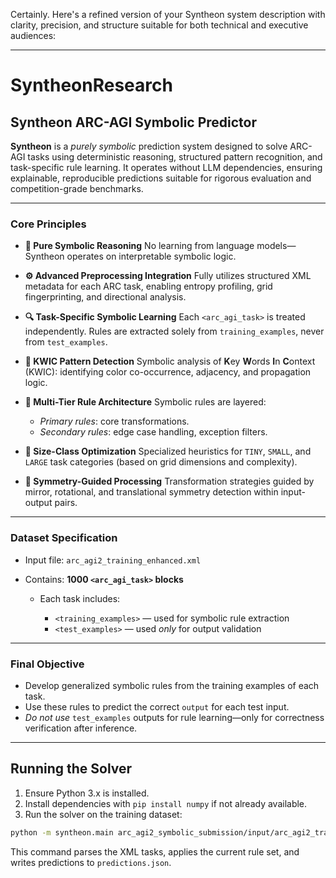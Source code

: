 Certainly. Here's a refined version of your Syntheon system description with clarity, precision, and structure suitable for both technical and executive audiences:

---

# **SyntheonResearch**

## **Syntheon ARC-AGI Symbolic Predictor**

**Syntheon** is a *purely symbolic* prediction system designed to solve ARC-AGI tasks using deterministic reasoning, structured pattern recognition, and task-specific rule learning. It operates without LLM dependencies, ensuring explainable, reproducible predictions suitable for rigorous evaluation and competition-grade benchmarks.

---

### **Core Principles**

* **🧠 Pure Symbolic Reasoning**
  No learning from language models—Syntheon operates on interpretable symbolic logic.

* **⚙️ Advanced Preprocessing Integration**
  Fully utilizes structured XML metadata for each ARC task, enabling entropy profiling, grid fingerprinting, and directional analysis.

* **🔍 Task-Specific Symbolic Learning**
  Each `<arc_agi_task>` is treated independently. Rules are extracted solely from `training_examples`, never from `test_examples`.

* **🎨 KWIC Pattern Detection**
  Symbolic analysis of **K**ey **W**ords **I**n **C**ontext (KWIC): identifying color co-occurrence, adjacency, and propagation logic.

* **🧱 Multi-Tier Rule Architecture**
  Symbolic rules are layered:

  * *Primary rules*: core transformations.
  * *Secondary rules*: edge case handling, exception filters.

* **📏 Size-Class Optimization**
  Specialized heuristics for `TINY`, `SMALL`, and `LARGE` task categories (based on grid dimensions and complexity).

* **🔁 Symmetry-Guided Processing**
  Transformation strategies guided by mirror, rotational, and translational symmetry detection within input-output pairs.

---

### **Dataset Specification**

* Input file: `arc_agi2_training_enhanced.xml`
* Contains: **1000 `<arc_agi_task>` blocks**

  * Each task includes:

    * `<training_examples>` — used for symbolic rule extraction
    * `<test_examples>` — used *only* for output validation

---

### **Final Objective**

* Develop generalized symbolic rules from the training examples of each task.
* Use these rules to predict the correct `output` for each test input.
* *Do not use* `test_examples` outputs for rule learning—only for correctness verification after inference.

---


## Running the Solver

1. Ensure Python 3.x is installed.
2. Install dependencies with `pip install numpy` if not already available.
3. Run the solver on the training dataset:

```bash
python -m syntheon.main arc_agi2_symbolic_submission/input/arc_agi2_training_enhanced.xml predictions.json
```

This command parses the XML tasks, applies the current rule set, and writes predictions to `predictions.json`.
